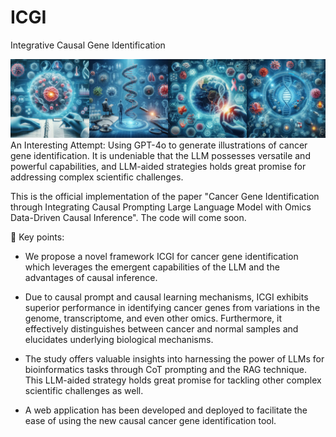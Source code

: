 # ICGI

Integrative Causal Gene Identification

![artwork.jpeg](artwork.jpeg)
An Interesting Attempt: Using GPT-4o to generate illustrations of cancer gene identification. It is undeniable that the LLM possesses versatile and powerful capabilities, and LLM-aided strategies holds great promise for addressing complex scientific challenges.

This is the official implementation of the paper "Cancer Gene Identification through Integrating Causal Prompting Large Language Model with Omics Data-Driven Causal Inference". The code will come soon.

🚀 Key points:

- We propose a novel framework ICGI for cancer gene identification which leverages the emergent capabilities of the LLM and the advantages of causal inference.

- Due to causal prompt and causal learning mechanisms, ICGI exhibits superior performance in identifying cancer genes from variations in the genome, transcriptome, and even other omics. Furthermore, it effectively distinguishes between cancer and normal samples and elucidates underlying biological mechanisms.

- The study offers valuable insights into harnessing the power of LLMs for bioinformatics tasks through CoT prompting and the RAG technique. This LLM-aided strategy holds great promise for tackling other complex scientific challenges as well.

- A web application has been developed and deployed to facilitate the ease of using the new causal cancer gene identification tool.
